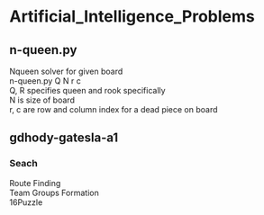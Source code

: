 # Artificial_Intelligence_Problems

## n-queen.py
Nqueen solver for given board <br/>
n-queen.py Q N r c <br/>
Q, R specifies queen and rook specifically <br/>
N is size of board <br/>
r, c are row and column index for a dead piece on board <br/>

## gdhody-gatesla-a1
### Seach 
Route Finding <br/>
Team Groups Formation <br/>
16Puzzle
